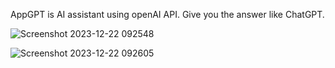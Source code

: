 AppGPT is AI assistant using openAI API. Give you the answer like ChatGPT.

![Screenshot 2023-12-22 092548](https://github.com/kenilakbari54/AppGPT/assets/89933076/79eadbf9-08cb-4706-a8c3-69a4b50f958a)


![Screenshot 2023-12-22 092605](https://github.com/kenilakbari54/AppGPT/assets/89933076/8f31e9df-ae62-4ee1-a72f-75697074576e)
